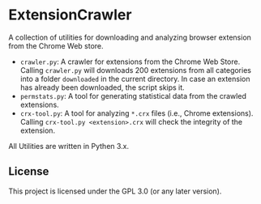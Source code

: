 # ExtensionCrawler
A collection of utilities for downloading and analyzing browser
extension from the Chrome Web store.

* `crawler.py`: A crawler for extensions from the Chrome Web
  Store. Calling `crawler.py` will downloads 200 extensions from all
  categories into a folder `downloaded` in the current directory. In
  case an extension has already been downloaded, the script skips it.
* `permstats.py`: A tool for generating statistical data from the
  crawled extensions. 
* `crx-tool.py`: A tool for analyzing `*.crx` files (i.e., Chrome
  extensions). Calling `crx-tool.py <extension>.crx` will check the
  integrity of the extension. 

All Utilities are written in Pythen 3.x. 


## License
This project is licensed under the GPL 3.0 (or any later version). 
